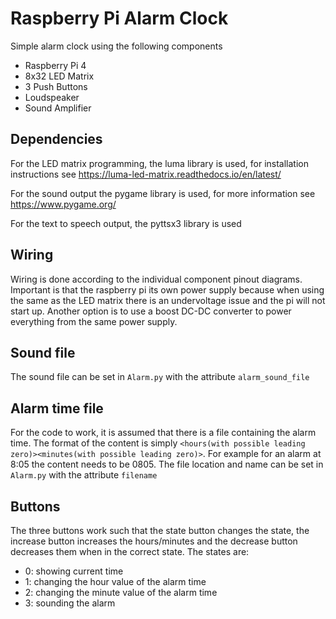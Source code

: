 # Raspberry Pi Alarm Clock

Simple alarm clock using the following components

* Raspberry Pi 4
* 8x32 LED Matrix
* 3 Push Buttons
* Loudspeaker
* Sound Amplifier

## Dependencies 

For the LED matrix programming, the luma library is used, for installation
instructions see https://luma-led-matrix.readthedocs.io/en/latest/ 

For the sound output the pygame library is used, for more information see https://www.pygame.org/

For the text to speech output, the pyttsx3 library is used

## Wiring

Wiring is done according to the individual component pinout diagrams. Important
is that the raspberry pi its own power supply because when using the same as the
LED matrix there is an undervoltage issue and the pi will not start up. Another
option is to use a boost DC-DC converter to power everything from the same power
supply.

## Sound file

The sound file can be set in `Alarm.py` with the attribute `alarm_sound_file`

## Alarm time file

For the code to work, it is assumed that there is a file containing the alarm
time. The format of the content is simply `<hours(with possible leading
zero)><minutes(with possible leading zero)>`. For example for an alarm at 8:05
the content needs to be 0805. The file location and name can be set in
`Alarm.py` with the attribute `filename`

## Buttons

The three buttons work such that the state button changes the state, the
increase button increases the hours/minutes and the decrease button decreases
them when in the correct state. 
The states are:

* 0: showing current time
* 1: changing the hour value of the alarm time
* 2: changing the minute value of the alarm time
* 3: sounding the alarm
